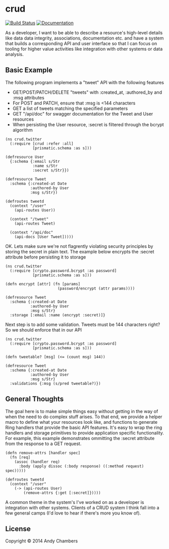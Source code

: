 # crud

[![Build Status](https://img.shields.io/travis/cddr/crud/master.svg)](https://travis-ci.org/cddr/crud)
[![Documentation](http://img.shields.io/badge/documentation-latest-green.svg)](https://cddr.github.io/crud/uberdoc.html)

As a developer, I want to be able to describe a resource's high-level details
like data data integrity, associations, documentation etc. and have a system
that builds a corresponding API and user interface so that I can focus on tooling
for higher value activities like integration with other systems or data analysis.

## Basic Example

The following program implements a "tweet" API with the following features

 * GET/POST/PATCH/DELETE "tweets" with :created_at, :authored_by and :msg attributes
 * For POST and PATCH, ensure that :msg is <144 characters 
 * GET a list of tweets matching the specified parameters
 * GET "/api/doc" for swagger documentation for the Tweet and User resources
 * When persisting the User resource, :secret is filtered through the bcrypt algorithm

```
(ns crud.twitter
  (:require [crud :refer :all]
            [prismatic.schema :as s]))

(defresource User
  {:schema {:email s/Str
            :name s/Str
            :secret s/Str}})

(defresource Tweet
  :schema {:created-at Date
           :authored-by User
           :msg s/Str})

(defroutes tweetd
  (context "/user"
    (api-routes User))

  (context "/tweet"
    (api-routes Tweet)
    
  (context "/api/doc"
    (api-docs [User Tweet]))))
```

OK. Lets make sure we're not flagrently violating security principles by storing the
secret in plain text. The example below encrypts the :secret attribute before persisting it
to storage

```
(ns crud.twitter
  (:require [crypto.password.bcrypt :as password]
            [prismatic.schema :as s]))

(defn encrypt [attr] (fn [params]
                       (password/encrypt (attr params))))

(defresource Tweet
  :schema {:created-at Date
           :authored-by User
           :msg s/Str}
  :storage [:email :name (encrypt :secret)]}
```

Next step is to add some validation. Tweets must be 144 characters right? So we should
enforce that in our API

```
(ns crud.twitter
  (:require [crypto.password.bcrypt :as password]
            [prismatic.schema :as s]))

(defn tweetable? [msg] (<= (count msg) 144))

(defresource Tweet
  :schema {:created-at Date
           :authored-by User
           :msg s/Str}
  :validations {:msg (s/pred tweetable?)})
```

## General Thoughts

The goal here is to make simple things easy without getting in the way
of when the need to do complex stuff arises. To that end, we provide a
helper macro to define what your resources look like, and functions to
generate Ring handlers that provide the basic API features. It's easy
to wrap the ring handlers and storage primitives to provide application
specific functionality. For example, this example demonstrates ommitting
the :secret attribute from the response to a GET request.

```
(defn remove-attrs [handler spec]
  (fn [req]
    (assoc (handler req)
      :body (apply dissoc (:body response) ((:method request) spec)))))

(defroutes tweetd
  (context "/user"
    (-> (api-routes User)
        (remove-attrs {:get [:secret]}))))
```

A common theme in the system's I've worked on as a developer is integration
with other systems. Clients of a CRUD system I think fall into a few
general camps (I'd love to hear if there's more you know of).

## License

Copyright © 2014 Andy Chambers
